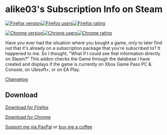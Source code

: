 # alike03's Subscription Info on Steam

[![Firefox version](https://img.shields.io/amo/v/alike03s-subscription-info?label=Firefox&style=for-the-badge)](https://addons.mozilla.org/en-US/firefox/addon/alike03s-subscription-info/)[![Firefox users](https://img.shields.io/amo/users/alike03s-subscription-info?label=firefox%20users&style=for-the-badge&color=dd2222)](https://addons.mozilla.org/en-US/firefox/addon/alike03s-subscription-info/)[![Firefox rating](https://img.shields.io/amo/stars/alike03s-subscription-info?label=firefox%20rating&style=for-the-badge)](https://addons.mozilla.org/en-US/firefox/addon/alike03s-subscription-info/)

[![Chrome version](https://img.shields.io/chrome-web-store/v/jecikjbpiedagpmibmgpfgnkfpomgeok?label=Chrome&style=for-the-badge)](https://chrome.google.com/webstore/detail/jecikjbpiedagpmibmgpfgnkfpomgeok/)[![Chrome users](https://img.shields.io/chrome-web-store/users/jecikjbpiedagpmibmgpfgnkfpomgeok?label=Chrome%20users&style=for-the-badge&color=dd2222)](https://chrome.google.com/webstore/detail/jecikjbpiedagpmibmgpfgnkfpomgeok/)[![Chrome rating](https://img.shields.io/chrome-web-store/stars/jecikjbpiedagpmibmgpfgnkfpomgeok?label=Chrome%20rating&style=for-the-badge)](https://chrome.google.com/webstore/detail/jecikjbpiedagpmibmgpfgnkfpomgeok/)

Have you ever had the situation where you bought a game, only to later find out that it's already on a subscription package that you're subscribed to? It happened to me.
So I thought, "What if I could see that information directly on Steam?"
This addon checks the Game through the database I have created and displays if the game is currently on Xbox Game Pass PC & Console, on Ubisoft+, or on EA Play.

[Changelog](https://aligueler.com/GamePass/)

## Download

[Download for Firefox](https://addons.mozilla.org/en-US/firefox/addon/alike03s-subscription-info/)

[Download for Chrome](https://chrome.google.com/webstore/detail/jecikjbpiedagpmibmgpfgnkfpomgeok/)




[Support me via PayPal](https://paypal.me/alike03/) or [buy me a coffee](https://www.buymeacoffee.com/alike03/)
